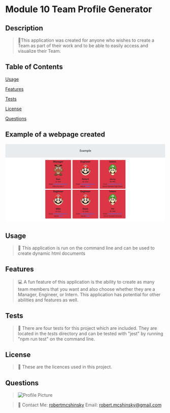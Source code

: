 # Module 10 Team Profile Generator

## Description

> 🧭This application was created for anyone who wishes to create a Team as part of their work and to be able to easily access and visualize their Team.

## Table of Contents

[Usage](#usage)

[Features](#features)

[Tests](#tests)

[License](#license)

[Questions](#questions)

## Example of a webpage created

![Webpage Created](images\example.png)

## Usage

> 📄 This application is run on the command line and can be used to create dynamic html documents

## Features

> 💻 A fun feature of this application is the ability to create as many team members that you want and also choose whether they are a Manager, Engineer, or Intern. This application has potential for other abilities and features as well.

## Tests

> 📝 There are four tests for this project which are included. They are located in the _tests_ directory and can be tested with "jest" by running "npm run test" on the command line.

## License

> 📇 These are the licences used in this project.

## Questions

> ![Profile Picture](https://avatars.githubusercontent.com/u/70652859?v=4)

> 👦 Contact Me: [robertmcshinsky](https://github.com/robertmcshinsky)
> Email: robert.mcshinsky@gmail.com
